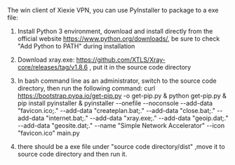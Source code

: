 The win client of Xiexie VPN, you can use PyInstaller to package to a exe file:

1. Install Python 3 environment, download and install directly from the official website https://www.python.org/downloads/, be sure to check "Add Python to PATH" during installation

2. Download xray.exe: https://github.com/XTLS/Xray-core/releases/tag/v1.8.6 , put it in the source code directory
   
3. In bash command line as an administrator, switch to the source code directory, then run the following command:
curl https://bootstrap.pypa.io/get-pip.py -o get-pip.py & python get-pip.py & pip install pyinstaller & pyinstaller --onefile --noconsole --add-data "favicon.ico;." --add-data "createplan.bat;." --add-data "close.bat;." --add-data "internet.bat;." --add-data "xray.exe;." --add-data "geoip.dat;." --add-data "geosite.dat;." --name "Simple Network Accelerator" --icon "favicon.ico" main.py

4. there should be a exe file under "source code directory/dist" ,move it to source code directory and then run it.
